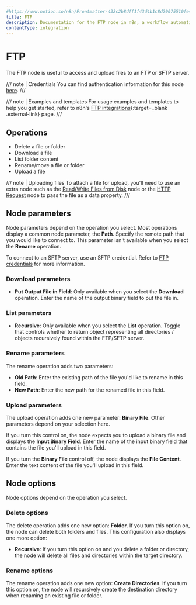```yaml
---
#https://www.notion.so/n8n/Frontmatter-432c2b8dff1f43d4b1c8d20075510fe4
title: FTP
description: Documentation for the FTP node in n8n, a workflow automation platform. Includes guidance on usage, and links to examples.
contentType: integration
---
```


# FTP

The FTP node is useful to access and upload files to an FTP or SFTP server.

/// note | Credentials
You can find authentication information for this node [here](/integrations/builtin/credentials/ftp/).
///

/// note | Examples and templates
For usage examples and templates to help you get started, refer to n8n's [FTP integrations](https://n8n.io/integrations/ftp/){:target=_blank .external-link} page.
///

## Operations

- Delete a file or folder
- Download a file
- List folder content
- Rename/move a file or folder
- Upload a file

/// note | Uploading files
To attach a file for upload, you'll need to use an extra node such as the [Read/Write Files from Disk](/integrations/builtin/core-nodes/n8n-nodes-base.filesreadwrite/) node or the [HTTP Request](/integrations/builtin/core-nodes/n8n-nodes-base.httprequest/) node to pass the file as a data property.
///

## Node parameters

Node parameters depend on the operation you select. Most operations display a common node parameter, the **Path**. Specify the remote path that you would like to connect to. This parameter isn't available when you select the **Rename** operation.

To connect to an SFTP server, use an SFTP credential. Refer to [FTP credentials](/integrations/builtin/credentials/ftp/) for more information.

### Download parameters

- **Put Output File in Field**: Only available when you select the **Download** operation. Enter the name of the output binary field to put the file in.

### List parameters
- **Recursive**: Only available when you select the **List** operation. Toggle that controls whether to return object representing all directories / objects recursively found within the FTP/SFTP server.

### Rename parameters

The rename operation adds two parameters:

- **Old Path**: Enter the existing path of the file you'd like to rename in this field.
- **New Path**: Enter the new path for the renamed file in this field.

### Upload parameters

The upload operation adds one new parameter: **Binary File**. Other parameters depend on your selection here.

If you turn this control on, the node expects you to upload a binary file and displays the **Input Binary Field**. Enter the name of the input binary field that contains the file you'll upload in this field.

If you turn the **Binary File** control off, the node displays the **File Content**. Enter the text content of the file you'll upload in this field.

## Node options

Node options depend on the operation you select.

### Delete options

The delete operation adds one new option: **Folder**. If you turn this option on, the node can delete both folders and files. This configuration also displays one more option:

- **Recursive**: If you turn this option on and you delete a folder or directory, the node will delete all files and directories within the target directory.

### Rename options

The rename operation adds one new option: **Create Directories**. If you turn this option on, the node will recursively create the destination directory when renaming an existing file or folder.